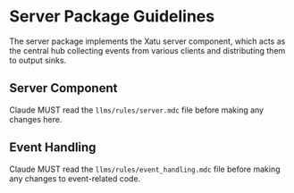 # Server Package Guidelines

The server package implements the Xatu server component, which acts as the central hub collecting events from various clients and distributing them to output sinks.

## Server Component
Claude MUST read the `llms/rules/server.mdc` file before making any changes here.

## Event Handling
Claude MUST read the `llms/rules/event_handling.mdc` file before making any changes to event-related code.